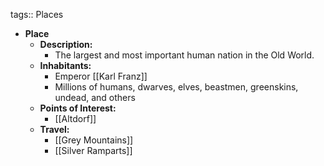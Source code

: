 tags:: Places

- **Place**
	- **Description:**
		- The largest and most important human nation in the Old World.
	- **Inhabitants:**
		- Emperor [[Karl Franz]]
		- Millions of humans, dwarves, elves, beastmen, greenskins, undead, and others
	- **Points of Interest:**
		- [[Altdorf]]
	- **Travel:**
		- [[Grey Mountains]]
		- [[Silver Ramparts]]